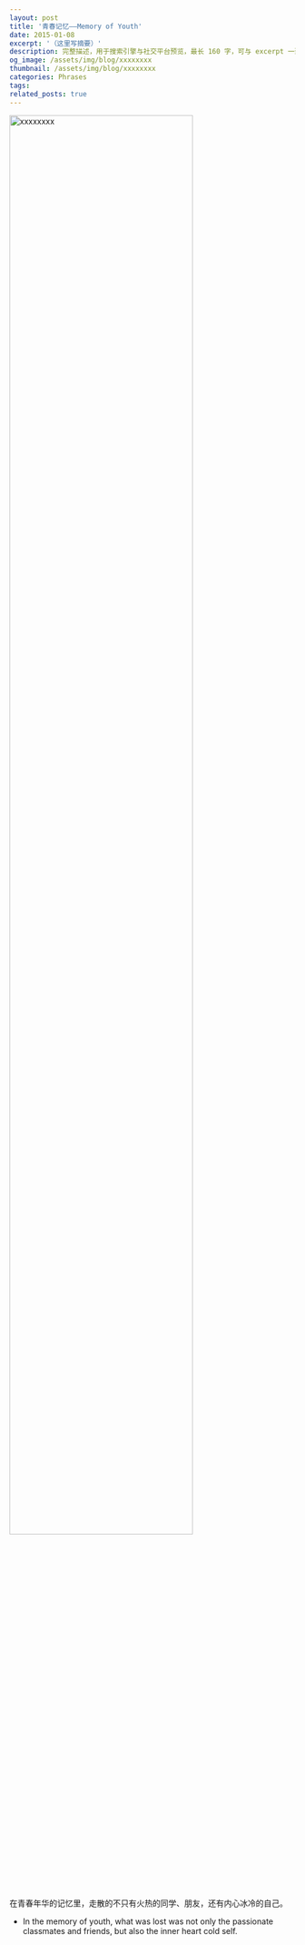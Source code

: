 ```yaml
---
layout: post
title: '青春记忆——Memory of Youth'
date: 2015-01-08
excerpt: '（这里写摘要）'
description: 完整描述，用于搜索引擎与社交平台预览，最长 160 字，可与 excerpt 一致
og_image: /assets/img/blog/xxxxxxxx
thumbnail: /assets/img/blog/xxxxxxxx
categories: Phrases
tags: 
related_posts: true
---
```


<img src="/assets/img/blog/xxxxxxxx" style="width:80%;" alt="xxxxxxxx">

在青春年华的记忆里，走散的不只有火热的同学、朋友，还有内心冰冷的自己。

- In the memory of youth, what was lost was not only the passionate classmates and friends, but also the inner heart cold self.